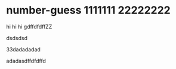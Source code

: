 # number-guess  1111111   22222222


hi hi hi gdffdfdffZZ 





dsdsdsd






33dadadadad

adadasdffdfdffd
